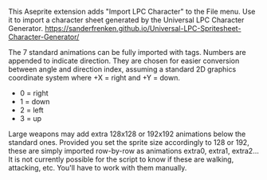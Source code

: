 This Aseprite extension adds "Import LPC Character" to the File menu.
Use it to import a character sheet generated by the Universal LPC Character Generator.
https://sanderfrenken.github.io/Universal-LPC-Spritesheet-Character-Generator/

The 7 standard animations can be fully imported with tags. Numbers are appended to indicate direction. They are chosen for easier conversion between angle and direction index, assuming a standard 2D graphics coordinate system where +X = right and +Y = down.
- 0 = right
- 1 = down
- 2 = left
- 3 = up


Large weapons may add extra 128x128 or 192x192 animations below the standard ones.
Provided you set the sprite size accordingly to 128 or 192, these are simply imported row-by-row as animations extra0, extra1, extra2...
It is not currently possible for the script to know if these are walking, attacking, etc. You'll have to work with them manually.